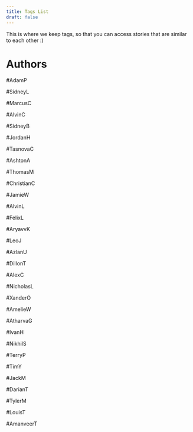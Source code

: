 ```yaml
---
title: Tags List
draft: false
---
```

This is where we keep tags, so that you can access stories that are similar to each other :)

# Authors

#AdamP

#SidneyL

#MarcusC

#AlvinC

#SidneyB

#JordanH

#TasnovaC

#AshtonA

#ThomasM

#ChristianC

#JamieW

#AlvinL

#FelixL

#AryavvK

#LeoJ

#AzlanU

#DillonT

#AlexC

#NicholasL

#XanderO

#AmelieW

#AtharvaG

#IvanH

#NikhilS

#TerryP

#TimY

#JackM

#DarianT

#TylerM

#LouisT

#AmanveerT
